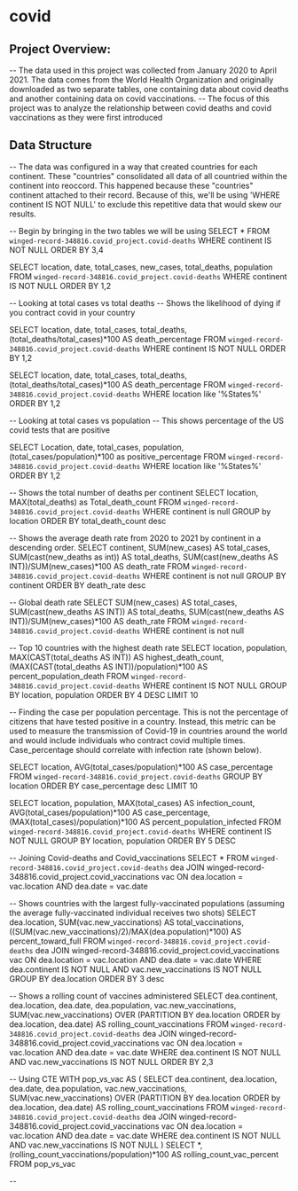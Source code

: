 # covid

## Project Overview:
-- The data used in this project was collected from January 2020 to April 2021. The data comes from the World Health Organization and originally downloaded as two separate tables, one containing data about covid deaths and another containing data on covid vaccinations.
-- The focus of this project was to analyze the relationship between covid deaths and covid vaccinations as they were first introduced
## Data Structure
-- The data was configured in a way that created countries for each continent. These "countries" consolidated all data of all countried within the continent into reoccord. This happened because these "countries" continent attached to their record. Because of this, we'll be using 'WHERE continent IS NOT NULL' to exclude this repetitive data that would skew our results.


-- Begin by bringing in the two tables we will be using
SELECT *
FROM `winged-record-348816.covid_project.covid-deaths`
WHERE continent IS NOT NULL
ORDER BY 3,4

SELECT location, date, total_cases, new_cases, total_deaths, population
FROM `winged-record-348816.covid_project.covid-deaths`
WHERE continent IS NOT NULL
ORDER BY 1,2

-- Looking at total cases vs total deaths
-- Shows the likelihood of dying if you contract covid in your country

SELECT location, date, total_cases, total_deaths, (total_deaths/total_cases)*100 AS death_percentage
FROM `winged-record-348816.covid_project.covid-deaths`
WHERE continent IS NOT NULL
ORDER BY 1,2

SELECT location, date, total_cases, total_deaths, (total_deaths/total_cases)*100 AS death_percentage
FROM `winged-record-348816.covid_project.covid-deaths`
WHERE location like '%States%'
ORDER BY 1,2

-- Looking at total cases vs population
-- This shows percentage of the US covid tests that are positive

SELECT Location, date, total_cases, population, (total_cases/population)*100 as positive_percentage
FROM `winged-record-348816.covid_project.covid-deaths`
WHERE location like '%States%'
ORDER BY 1,2

-- Shows the total number of deaths per continent 
SELECT location, MAX(total_deaths) as Total_death_count
FROM `winged-record-348816.covid_project.covid-deaths`
WHERE continent is null
GROUP by location
ORDER BY total_death_count desc

-- Shows the average death rate from 2020 to 2021 by continent in a descending order.
SELECT continent, SUM(new_cases) AS total_cases, SUM(cast(new_deaths as int)) AS total_deaths, SUM(cast(new_deaths AS INT))/SUM(new_cases)*100 AS death_rate
FROM `winged-record-348816.covid_project.covid-deaths`
WHERE continent is not null
GROUP BY continent
ORDER BY death_rate desc

--  Global death rate
SELECT SUM(new_cases) AS total_cases, SUM(cast(new_deaths AS INT)) AS total_deaths, SUM(cast(new_deaths AS INT))/SUM(new_cases)*100 AS death_rate
FROM `winged-record-348816.covid_project.covid-deaths`
WHERE continent is not null

-- Top 10 countries with the highest death rate
SELECT location, population, MAX(CAST(total_deaths AS INT)) AS highest_death_count, 
(MAX(CAST(total_deaths AS INT))/population)*100 AS percent_population_death
FROM `winged-record-348816.covid_project.covid-deaths`
WHERE continent IS NOT NULL
GROUP BY location, population
ORDER BY 4 DESC
LIMIT 10

-- Finding the case per population percentage. This is not the percentage of citizens that have tested positive in a country. Instead, this metric can be used to measure the transmission of Covid-19 in countries around the world and would include individuals who contract covid multiple times. Case_percentage should correlate with infection rate (shown below).

SELECT location, AVG(total_cases/population)*100 AS case_percentage
FROM `winged-record-348816.covid_project.covid-deaths`
GROUP BY location
ORDER BY case_percentage desc
LIMIT 10

SELECT location, population, MAX(total_cases) AS infection_count, AVG(total_cases/population)*100 AS case_percentage,
(MAX(total_cases)/population)*100 AS percent_population_infected
FROM `winged-record-348816.covid_project.covid-deaths`
WHERE continent IS NOT NULL
GROUP BY location, population
ORDER BY 5 DESC

-- Joining Covid-deaths and Covid_vaccinations
SELECT *
FROM `winged-record-348816.covid_project.covid-deaths` dea
JOIN winged-record-348816.covid_project.covid_vaccinations vac
	ON dea.location = vac.location
	AND dea.date = vac.date
  
-- Shows countries with the largest fully-vaccinated populations (assuming the average fully-vaccinated individual receives two shots)
SELECT dea.location, SUM(vac.new_vaccinations) AS total_vaccinations, ((SUM(vac.new_vaccinations)/2)/MAX(dea.population)*100) AS percent_toward_full
FROM `winged-record-348816.covid_project.covid-deaths` dea
JOIN winged-record-348816.covid_project.covid_vaccinations vac
	ON dea.location = vac.location
	AND dea.date = vac.date
  WHERE dea.continent IS NOT NULL AND vac.new_vaccinations IS NOT NULL
  GROUP BY dea.location
  ORDER BY 3 desc
  
-- Shows a rolling count of vaccines administered 
  SELECT dea.continent, dea.location, dea.date, dea.population, vac.new_vaccinations, 
SUM(vac.new_vaccinations) OVER (PARTITION BY dea.location
ORDER by dea.location, dea.date) AS rolling_count_vaccinations
FROM `winged-record-348816.covid_project.covid-deaths` dea
JOIN winged-record-348816.covid_project.covid_vaccinations vac
	ON dea.location = vac.location
	AND dea.date = vac.date
WHERE dea.continent IS NOT NULL AND vac.new_vaccinations IS NOT NULL
ORDER BY 2,3

-- Using CTE
WITH pop_vs_vac AS
(
SELECT dea.continent, dea.location, dea.date, dea.population, vac.new_vaccinations, 
SUM(vac.new_vaccinations) OVER (PARTITION BY dea.location ORDER by dea.location, 
dea.date) AS rolling_count_vaccinations
FROM `winged-record-348816.covid_project.covid-deaths` dea
JOIN winged-record-348816.covid_project.covid_vaccinations vac
	ON dea.location = vac.location
	AND dea.date = vac.date
WHERE dea.continent IS NOT NULL AND vac.new_vaccinations IS NOT NULL
)
SELECT *, (rolling_count_vaccinations/population)*100 AS rolling_count_vac_percent
FROM pop_vs_vac

-- 
